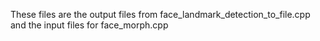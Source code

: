 These files are the output files from face_landmark_detection_to_file.cpp and the input files for face_morph.cpp
